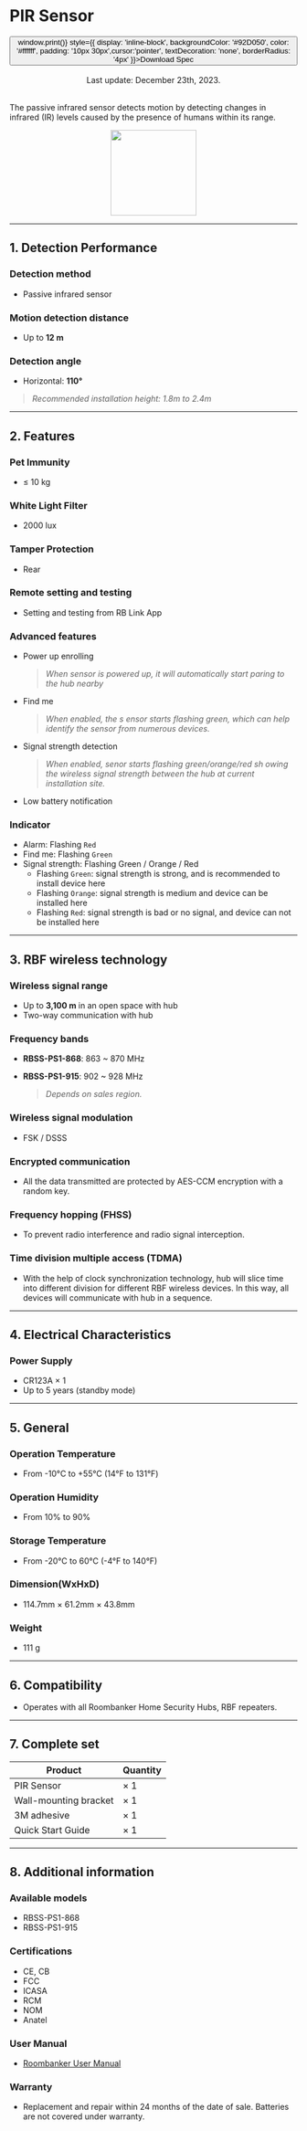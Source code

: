 ﻿# PIR Sensor

<div style={{textAlign: 'center'}}>
<button onClick={() => window.print()} style={{ display: 'inline-block', backgroundColor: '#92D050', color: '#ffffff', padding: '10px 30px',cursor:'pointer', textDecoration: 'none', borderRadius: '4px' }}>Download Spec</button>
</div>
<br />

<center>
    Last update: December 23th, 2023.
</center>

<br />

The passive infrared sensor detects motion by detecting changes in infrared (IR) levels caused by the presence of humans within its range.

<div align="center">
  <img src="https://dusunprj.oss-us-west-1.aliyuncs.com/roombanker/PIR.png" width="150" />
</div>





------

## 1. Detection Performance

### Detection method

* Passive infrared sensor
### Motion detection distance

* Up to **12 m**

### Detection angle

* Horizontal: **110°**

> *Recommended installation height: 1.8m to 2.4m*

------

## 2. Features
### Pet Immunity

* ≤ 10 kg
### White Light Filter

* 2000 lux
### Tamper Protection

* Rear

### Remote setting and testing

* Setting and testing from RB Link App

### Advanced features

* Power up enrolling  
  
  > *When sensor is powered up, it will automatically start paring to the hub nearby*
* Find me  
  
  > *When enabled, the s ensor starts flashing green, which can help identify the sensor from numerous devices.*
* Signal strength detection  
  
  > *When enabled, senor starts flashing green/orange/red sh owing the wireless signal strength between the hub at current installation site.* 
* Low battery notification

### Indicator

* Alarm: Flashing `Red`
* Find me: Flashing `Green`
* Signal strength: Flashing Green / Orange / Red
  * Flashing `Green`: signal strength is strong, and is recommended to install device here
  * Flashing `Orange`: signal strength is medium and device can be installed here
  * Flashing `Red`: signal strength is bad or no signal, and device can not be installed here


------

## 3. RBF wireless technology

### Wireless signal range

* Up to **3,100 m** in an open space with hub
* Two-way communication with hub

### Frequency bands

* **RBSS-PS1-868**: 863 ~ 870 MHz
* **RBSS-PS1-915**: 902 ~ 928 MHz  
  
  > *Depends on sales region.* 

### Wireless signal modulation

* FSK / DSSS

### Encrypted communication

* All the data transmitted are protected by AES-CCM encryption with a random key.

### Frequency hopping (FHSS)

* To prevent radio interference and radio signal interception.

### Time division multiple access (TDMA)

* With the help of clock synchronization technology, hub will slice time into different division for different RBF wireless devices. In this way, all devices will communicate with hub in a sequence.

------

## 4. Electrical Characteristics

### Power Supply

* CR123A × 1
* Up to 5 years (standby mode)

------

## 5. General

### Operation Temperature

* From -10°С to +55°С (14°F to 131°F)

### Operation Humidity

* From 10% to 90%

### Storage Temperature

* From -20°C to 60°C (-4°F to 140°F)

### Dimension(WxHxD)

* 114.7mm × 61.2mm × 43.8mm

### Weight

* 111 g

------

## 6. Compatibility

* Operates with all Roombanker Home Security Hubs,  RBF repeaters.

------

## 7. Complete set

| Product               | Quantity |
| --------------------- | -------- |
| PIR Sensor            | × 1      |
| Wall-mounting bracket | × 1      |
| 3M adhesive           | × 1      |
| Quick Start Guide     | × 1      |



------

## 8. Additional information

### Available models

* RBSS-PS1-868
* RBSS-PS1-915

### Certifications

* CE, CB
* FCC
* ICASA
* RCM
* NOM
* Anatel



### User Manual

- [Roombanker User Manual](https://wiki.roombanker.com/user-manual)



### Warranty

* Replacement and repair within 24 months of the date of sale. Batteries are not covered under warranty.
